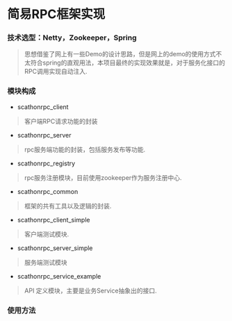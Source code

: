 # 简易RPC框架实现

### 技术选型：Netty，Zookeeper，Spring
> 思想借鉴了网上有一些Demo的设计思路，但是网上的demo的使用方式不太符合spring的直观用法，本项目最终的实现效果就是，对于服务化接口的RPC调用实现自动注入.

### 模块构成
- scathonrpc_client
> 客户端RPC请求功能的封装

- scathonrpc_server
> rpc服务端功能的封装，包括服务发布等功能.

- scathonrpc_registry
> rpc服务注册模块，目前使用zookeeper作为服务注册中心.

- scathonrpc_common
> 框架的共有工具以及逻辑的封装.

- scathonrpc_client_simple
> 客户端测试模块.

- scathonrpc_server_simple
> 服务端测试模块

- scathonrpc_service_example
> API 定义模块，主要是业务Service抽象出的接口.

### 使用方法



